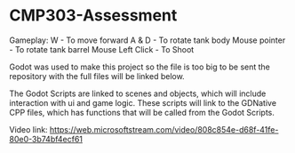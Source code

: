 # CMP303-Assessment

Gameplay:
W - To move forward
A & D - To rotate tank body
Mouse pointer - To rotate tank barrel
Mouse Left Click - To Shoot

Godot was used to make this project so the file is too big to be sent the repository with the full files will be linked below.

The Godot Scripts are linked to scenes and objects, which will include interaction with ui and game logic. These scripts will link to the GDNative CPP files, which has functions that will be called from the Godot Scripts.

Video link: https://web.microsoftstream.com/video/808c854e-d68f-41fe-80e0-3b74bf4ecf61
